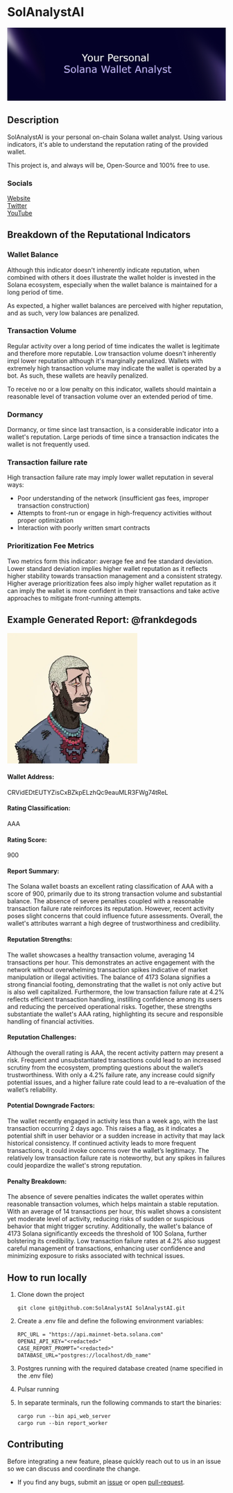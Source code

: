  # SolAnalystAI

 ![image](images/banner-header.png)

## Description
SolAnalystAI is your personal on-chain Solana wallet analyst. Using various indicators, it's able to understand the reputation rating of the provided wallet.

This project is, and always will be, Open-Source and 100% free to use.

### Socials
[Website](https://solanalystai.com/)
<br>
[Twitter](https://x.com/SolAnalystAI)
<br>
[YouTube](https://www.youtube.com/@SolAnalystAI)

## Breakdown of the Reputational Indicators

### Wallet Balance
Although this indicator doesn't inherently indicate reputation, when combined with others it does illustrate the wallet holder is invested in the Solana ecosystem, especially when the wallet balance is maintained for a long period of time.

As expected, a higher wallet balances are perceived with higher reputation, and as such, very low balances are penalized.

### Transaction Volume
Regular activity over a long period of time indicates the wallet is legitimate and therefore more reputable. Low transaction volume doesn't inherently impl lower reputation although it's marginally penalized. Wallets with extremely high transaction volume may indicate the wallet is operated by a bot. As such, these wallets are heavily penalized.

To receive no or a low penalty on this indicator, wallets should maintain a reasonable level of transaction volume over an extended period of time. 

### Dormancy
Dormancy, or time since last transaction, is a considerable indicator into a wallet's reputation. Large periods of time since a transaction indicates the wallet is not frequently used.

### Transaction failure rate
High transaction failure rate may imply lower wallet reputation in several ways:
- Poor understanding of the network (insufficient gas fees, improper transaction construction)
- Attempts to front-run or engage in high-frequency activities without proper optimization
- Interaction with poorly written smart contracts

### Prioritization Fee Metrics
Two metrics form this indicator: average fee and fee standard deviation. Lower standard deviation implies higher wallet reputation as it reflects higher stability towards transaction management and a consistent strategy. Higher average prioritization fees also imply higher wallet reputation as it can imply the wallet is more confident in their transactions and take active approaches to mitigate front-running attempts.

## Example Generated Report: @frankdegods
<img src="images/frank.png" width="300">

#### Wallet Address:
CRVidEDtEUTYZisCxBZkpELzhQc9eauMLR3FWg74tReL

#### Rating Classification: 
AAA

#### Rating Score: 
900

#### Report Summary:
The Solana wallet boasts an excellent rating classification of AAA with a score of 900, primarily due to its strong transaction volume and substantial balance. The absence of severe penalties coupled with a reasonable transaction failure rate reinforces its reputation. However, recent activity poses slight concerns that could influence future assessments. Overall, the wallet's attributes warrant a high degree of trustworthiness and credibility.

#### Reputation Strengths:
The wallet showcases a healthy transaction volume, averaging 14 transactions per hour. This demonstrates an active engagement with the network without overwhelming transaction spikes indicative of market manipulation or illegal activities. The balance of 4173 Solana signifies a strong financial footing, demonstrating that the wallet is not only active but is also well capitalized. Furthermore, the low transaction failure rate at 4.2% reflects efficient transaction handling, instilling confidence among its users and reducing the perceived operational risks. Together, these strengths substantiate the wallet's AAA rating, highlighting its secure and responsible handling of financial activities.

#### Reputation Challenges:
Although the overall rating is AAA, the recent activity pattern may present a risk. Frequent and unsubstantiated transactions could lead to an increased scrutiny from the ecosystem, prompting questions about the wallet’s trustworthiness. With only a 4.2% failure rate, any increase could signify potential issues, and a higher failure rate could lead to a re-evaluation of the wallet’s reliability.

#### Potential Downgrade Factors:
The wallet recently engaged in activity less than a week ago, with the last transaction occurring 2 days ago. This raises a flag, as it indicates a potential shift in user behavior or a sudden increase in activity that may lack historical consistency. If continued activity leads to more frequent transactions, it could invoke concerns over the wallet’s legitimacy. The relatively low transaction failure rate is noteworthy, but any spikes in failures could jeopardize the wallet's strong reputation.

#### Penalty Breakdown:
The absence of severe penalties indicates the wallet operates within reasonable transaction volumes, which helps maintain a stable reputation. With an average of 14 transactions per hour, this wallet shows a consistent yet moderate level of activity, reducing risks of sudden or suspicious behavior that might trigger scrutiny. Additionally, the wallet's balance of 4173 Solana significantly exceeds the threshold of 100 Solana, further bolstering its credibility. Low transaction failure rates at 4.2% also suggest careful management of transactions, enhancing user confidence and minimizing exposure to risks associated with technical issues.

## How to run locally
1. Clone down the project
    ```console
    git clone git@github.com:SolAnalystAI SolAnalystAI.git
    ```
2. Create a .env file and define the following environment variables:
    ```
    RPC_URL = "https://api.mainnet-beta.solana.com"
    OPENAI_API_KEY="<redacted>"
    CASE_REPORT_PROMPT="<redacted>"
    DATABASE_URL="postgres://localhost/db_name"
    ```

3. Postgres running with the required database created (name specified in the .env file)
4. Pulsar running
5. In separate terminals, run the following commands to start the binaries:
    ```console
    cargo run --bin api_web_server
    cargo run --bin report_worker
    ```

## Contributing

Before integrating a new feature, please quickly reach out to us in an issue so we can discuss and coordinate the change.

- If you find any bugs, submit an [issue](../../issues) or open [pull-request](../../pulls).


